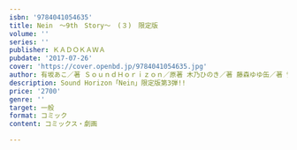 ```yaml
---
isbn: '9784041054635'
title: Nein　～9th　Story～　(３)　限定版
volume: ''
series: ''
publisher: ＫＡＤＯＫＡＷＡ
pubdate: '2017-07-26'
cover: 'https://cover.openbd.jp/9784041054635.jpg'
author: 有坂あこ／著 ＳｏｕｎｄＨｏｒｉｚｏｎ／原著 木乃ひのき／著 藤森ゆゆ缶／著 雪村ゆに／著
description: Sound Horizon「Nein」限定版第3弾!!
price: '2700'
genre: ''
target: 一般
format: コミック
content: コミックス・劇画

---
```

